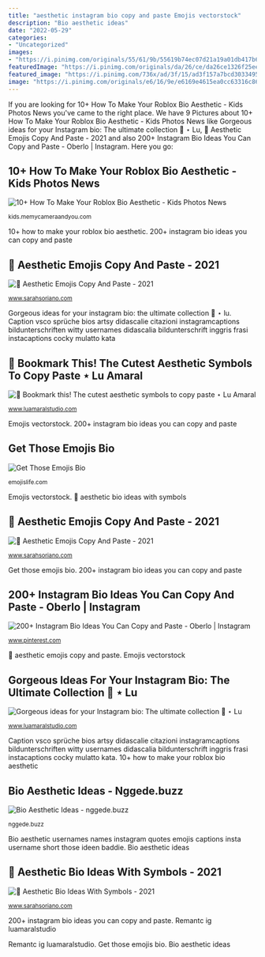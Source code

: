 ```yaml
---
title: "aesthetic instagram bio copy and paste Emojis vectorstock"
description: "Bio aesthetic ideas"
date: "2022-05-29"
categories:
- "Uncategorized"
images:
- "https://i.pinimg.com/originals/55/61/9b/55619b74ec07d21a19a01db417b63d77.jpg"
featuredImage: "https://i.pinimg.com/originals/da/26/ce/da26ce1326f25ee2183207914256c1f1.jpg"
featured_image: "https://i.pinimg.com/736x/ad/3f/15/ad3f157a7bcd30334958f17257f81eff.jpg"
image: "https://i.pinimg.com/originals/e6/16/9e/e6169e4615ea0cc63316c8662c737a3c.jpg"
---
```


If you are looking for 10+ How To Make Your Roblox Bio Aesthetic - Kids Photos News you've came to the right place. We have 9 Pictures about 10+ How To Make Your Roblox Bio Aesthetic - Kids Photos News like Gorgeous ideas for your Instagram bio: The ultimate collection 💎 ⋆ Lu, 🖤 Aesthetic Emojis Copy And Paste - 2021 and also 200+ Instagram Bio Ideas You Can Copy and Paste - Oberlo | Instagram. Here you go:

## 10+ How To Make Your Roblox Bio Aesthetic - Kids Photos News

![10+ How To Make Your Roblox Bio Aesthetic - Kids Photos News](https://i.ytimg.com/vi/z2PeAvf9rRk/maxresdefault.jpg "Bio aesthetic usernames names instagram quotes emojis captions insta username short those ideen baddie")

<small>kids.memycameraandyou.com</small>

10+ how to make your roblox bio aesthetic. 200+ instagram bio ideas you can copy and paste

## 🖤 Aesthetic Emojis Copy And Paste - 2021

![🖤 Aesthetic Emojis Copy And Paste - 2021](https://i.pinimg.com/originals/e6/16/9e/e6169e4615ea0cc63316c8662c737a3c.jpg "Bio aesthetic usernames names instagram quotes emojis captions insta username short those ideen baddie")

<small>www.sarahsoriano.com</small>

Gorgeous ideas for your instagram bio: the ultimate collection 💎 ⋆ lu. Caption vsco sprüche bios artsy didascalie citazioni instagramcaptions bildunterschriften witty usernames didascalia bildunterschrift inggris frasi instacaptions cocky mulatto kata

## 🌟 Bookmark This! The Cutest Aesthetic Symbols To Copy Paste ⋆ Lu Amaral

![🌟 Bookmark this! The cutest aesthetic symbols to copy paste ⋆ Lu Amaral](https://www.luamaralstudio.com/wp-content/uploads/2021/01/aesthetic-symbols-copy-paste-700x1049.png "Get those emojis bio")

<small>www.luamaralstudio.com</small>

Emojis vectorstock. 200+ instagram bio ideas you can copy and paste

## Get Those Emojis Bio

![Get Those Emojis Bio](https://i.pinimg.com/originals/ab/23/30/ab2330f99a2f0f153a0966449d839597.png "Caption vsco sprüche bios artsy didascalie citazioni instagramcaptions bildunterschriften witty usernames didascalia bildunterschrift inggris frasi instacaptions cocky mulatto kata")

<small>emojislife.com</small>

Emojis vectorstock. 🖤 aesthetic bio ideas with symbols

## 🖤 Aesthetic Emojis Copy And Paste - 2021

![🖤 Aesthetic Emojis Copy And Paste - 2021](https://i.pinimg.com/originals/da/26/ce/da26ce1326f25ee2183207914256c1f1.jpg "Remantc ig luamaralstudio")

<small>www.sarahsoriano.com</small>

Get those emojis bio. 200+ instagram bio ideas you can copy and paste

## 200+ Instagram Bio Ideas You Can Copy And Paste - Oberlo | Instagram

![200+ Instagram Bio Ideas You Can Copy and Paste - Oberlo | Instagram](https://i.pinimg.com/736x/ad/3f/15/ad3f157a7bcd30334958f17257f81eff.jpg "🖤 aesthetic emojis copy and paste")

<small>www.pinterest.com</small>

🖤 aesthetic emojis copy and paste. Emojis vectorstock

## Gorgeous Ideas For Your Instagram Bio: The Ultimate Collection 💎 ⋆ Lu

![Gorgeous ideas for your Instagram bio: The ultimate collection 💎 ⋆ Lu](https://www.luamaralstudio.com/wp-content/uploads/2020/08/VSCO-GIRL-aesthetic-instagram-bio-idea.jpg "Caption vsco sprüche bios artsy didascalie citazioni instagramcaptions bildunterschriften witty usernames didascalia bildunterschrift inggris frasi instacaptions cocky mulatto kata")

<small>www.luamaralstudio.com</small>

Caption vsco sprüche bios artsy didascalie citazioni instagramcaptions bildunterschriften witty usernames didascalia bildunterschrift inggris frasi instacaptions cocky mulatto kata. 10+ how to make your roblox bio aesthetic

## Bio Aesthetic Ideas - Nggede.buzz

![Bio Aesthetic Ideas - nggede.buzz](https://i.pinimg.com/originals/af/af/4d/afaf4d536ea65f594d3ea3a20be35d0e.jpg "Get those emojis bio")

<small>nggede.buzz</small>

Bio aesthetic usernames names instagram quotes emojis captions insta username short those ideen baddie. Bio aesthetic ideas

## 🖤 Aesthetic Bio Ideas With Symbols - 2021

![🖤 Aesthetic Bio Ideas With Symbols - 2021](https://i.pinimg.com/originals/55/61/9b/55619b74ec07d21a19a01db417b63d77.jpg "🌟 bookmark this! the cutest aesthetic symbols to copy paste ⋆ lu amaral")

<small>www.sarahsoriano.com</small>

200+ instagram bio ideas you can copy and paste. Remantc ig luamaralstudio

Remantc ig luamaralstudio. Get those emojis bio. Bio aesthetic ideas
